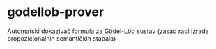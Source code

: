 godellob-prover
===============

Automatski dokazivač formula za Gödel-Löb sustav (zasad radi izrada propozicionalnih semantičkih stabala)
